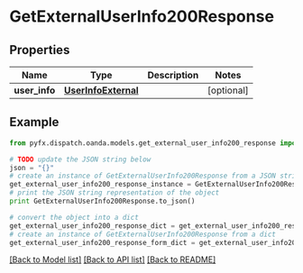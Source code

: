 # GetExternalUserInfo200Response


## Properties
Name | Type | Description | Notes
------------ | ------------- | ------------- | -------------
**user_info** | [**UserInfoExternal**](UserInfoExternal.md) |  | [optional] 

## Example

```python
from pyfx.dispatch.oanda.models.get_external_user_info200_response import GetExternalUserInfo200Response

# TODO update the JSON string below
json = "{}"
# create an instance of GetExternalUserInfo200Response from a JSON string
get_external_user_info200_response_instance = GetExternalUserInfo200Response.from_json(json)
# print the JSON string representation of the object
print GetExternalUserInfo200Response.to_json()

# convert the object into a dict
get_external_user_info200_response_dict = get_external_user_info200_response_instance.to_dict()
# create an instance of GetExternalUserInfo200Response from a dict
get_external_user_info200_response_form_dict = get_external_user_info200_response.from_dict(get_external_user_info200_response_dict)
```
[[Back to Model list]](../README.md#documentation-for-models) [[Back to API list]](../README.md#documentation-for-api-endpoints) [[Back to README]](../README.md)


